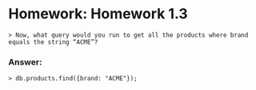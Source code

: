 # Homework: Homework 1.3

```
> Now, what query would you run to get all the products where brand equals the string “ACME”?

```

### Answer:

```
> db.products.find({brand: "ACME"});

````

